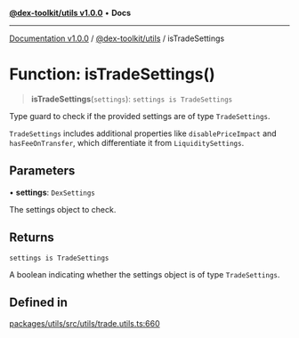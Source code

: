[**@dex-toolkit/utils v1.0.0**](../README.md) • **Docs**

***

[Documentation v1.0.0](../../../packages.md) / [@dex-toolkit/utils](../README.md) / isTradeSettings

# Function: isTradeSettings()

> **isTradeSettings**(`settings`): `settings is TradeSettings`

Type guard to check if the provided settings are of type `TradeSettings`.

`TradeSettings` includes additional properties like `disablePriceImpact`
and `hasFeeOnTransfer`, which differentiate it from `LiquiditySettings`.

## Parameters

• **settings**: `DexSettings`

The settings object to check.

## Returns

`settings is TradeSettings`

A boolean indicating whether the settings object is of type `TradeSettings`.

## Defined in

[packages/utils/src/utils/trade.utils.ts:660](https://github.com/niZmosis/dex-toolkit/blob/3d8b41b44787b30fbea5de3ab4737662ffb61bc8/packages/utils/src/utils/trade.utils.ts#L660)
